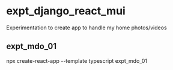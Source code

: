 # expt_django_react_mui
Experimentation to create app to handle my home photos/videos

## expt_mdo_01
npx create-react-app --template typescript expt_mdo_01<br>
